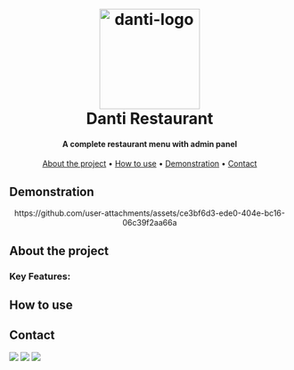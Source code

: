 <h1 align="center">
  <br>
  <img src="https://github.com/user-attachments/assets/5c53bbf9-b9c9-4ee9-a554-9c2418016976" alt="danti-logo" width="180">
  <br>
  Danti Restaurant
  <br>
</h1>

<h4 align="center">A complete restaurant menu with admin panel</h4>

<p align="center">
  <a href="#about-the-project">About the project</a> •
  <a href="#how-to-use">How to use</a> •
  <a href="#demonstration">Demonstration</a> •
  <a href="#contact">Contact</a>
</p>


## Demonstration
<div align="center">
  https://github.com/user-attachments/assets/ce3bf6d3-ede0-404e-bc16-06c39f2aa66a
</div>


## About the project

### Key Features:

 
## How to use


## Contact

<div> 
  <a href = "mailto:abraodaniel@hotmail.com"><img src="https://img.shields.io/badge/-Outlook-%23333?style=for-the-badge&logo=gmail&logoColor=white" target="_blank"></a>
  <a href="https://www.linkedin.com/in/daniel-alexsandro-abrão-2002/" target="_blank"><img src="https://img.shields.io/badge/-LinkedIn-%230077B5?style=for-the-badge&logo=linkedin&logoColor=white" target="_blank"></a> 
  <a href = "mailto:danabrao@gmail.com"><img src="https://img.shields.io/badge/-Gmail-%23333?style=for-the-badge&logo=gmail&logoColor=white" target="_blank"></a>
</div>


